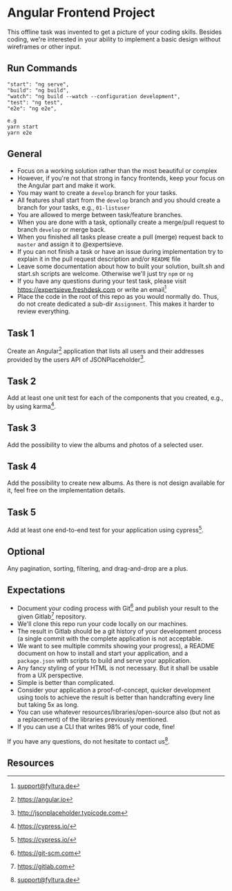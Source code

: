 # Angular Frontend Project

This offline task was invented to get a picture of your coding skills. Besides coding, we're interested in your ability to implement a basic design without wireframes or other input.

## Run Commands
```
"start": "ng serve",
"build": "ng build",
"watch": "ng build --watch --configuration development",
"test": "ng test",
"e2e": "ng e2e",

e.g
yarn start
yarn e2e
```


## General 

* Focus on a working solution rather than the most beautiful or complex
* However, if you're not that strong in fancy frontends, keep your focus on the Angular part and make it work.
* You may want to create a `develop` branch for your tasks.
* All features shall start from the `develop` branch and you should create a branch for your tasks, e.g., `01-listuser`
* You are allowed to merge between task/feature branches. 
* When you are done with a task, optionally create a merge/pull request to branch `develop` or merge back.
* When you finished all tasks please create a pull (merge) request back to `master` and assign it to @expertsieve.
* If you can not finish a task or have an issue during implementation try to explain it in the pull request description and/or `README` file
* Leave some documentation about how to built your solution, built.sh and start.sh scripts are welcome. Otherwise we'll just try `npm` or `ng`
* If you have any questions during your test task, please visit https://expertsieve.freshdesk.com or write an email[^7]
* Place the code in the root of this repo as you would normally do. Thus, do not create dedicated a sub-dir `Assignment`. This makes it harder to review everything.

## Task 1

Create an Angular[^2] application that lists all users and their addresses provided by the users API of JSONPlaceholder[^1].

## Task 2

Add at least one unit test for each of the components that you created, e.g., by using karma[^5].

## Task 3

Add the possibility to view the albums and photos of a selected user.

## Task 4

Add the possibility to create new albums. 
As there is not design available for it, feel free on the implementation details.

## Task 5

Add at least one end-to-end test for your application using cypress[^5].

## Optional

Any pagination, sorting, filtering, and drag-and-drop are a plus.

## Expectations

- Document your coding process with Git[^3] and publish your result to the given Gitlab[^4] repository.   
- We'll clone this repo run your code locally on our machines.
- The result in Gitlab should be a git history of your development process (a single commit with the complete application is not acceptable.
- We want to see multiple commits showing your progress), a README document on how to install and start your application, and a `package.json` with scripts to build and serve your application.
- Any fancy styling of your HTML is not necessary. But it shall be usable from a UX perspective.
- Simple is better than complicated. 
- Consider your application a proof-of-concept, quicker development using tools to achieve the result is better than handcrafting every line but taking 5x as long. 
- You can use whatever resources/libraries/open-source also (but not as a replacement) of the libraries previously mentioned. 
- If you can use a CLI that writes 98% of your code, fine! 

If you have any questions, do not hesitate to contact us[^7].

## Resources

[^1]:  http://jsonplaceholder.typicode.com
[^2]:  https://angular.io
[^3]:  https://git-scm.com
[^4]:  https://gitlab.com
[^5]:  https://cypress.io/
[^7]:  support@fyltura.de

